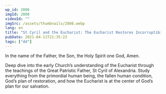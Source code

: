 ```yaml
---
wp_id: 2806
imgId: 2808
videoId: ""
imgSrc: /assets/thumbnails/2808.webp
lang: en
title: "St Cyril and the Eucharist: The Eucharist Restores Incorruptibility. by Fr. Anthony"
pubDate: 2021-04-11T21:35:23
tags: ["dd"]
---
```


<!-- page: 6 -->

<p>In the name of the Father, the Son, the Holy Spirit one God, Amen.</p>
<p>Deep dive into the early Church’s understanding of the Eucharist through the teachings of the Great Patristic Father, St Cyril of Alexandria. Study everything from the primordial human being, the fallen human condition, God’s plan of restoration, and how the Eucharist is at the center of God’s plan for our salvation.</p>
